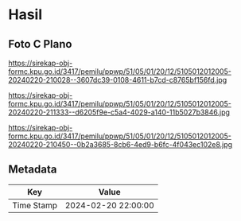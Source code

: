 # Hasil

## Foto C Plano

https://sirekap-obj-formc.kpu.go.id/3417/pemilu/ppwp/51/05/01/20/12/5105012012005-20240220-210028--3607dc39-0108-4611-b7cd-c8765bf156fd.jpg

https://sirekap-obj-formc.kpu.go.id/3417/pemilu/ppwp/51/05/01/20/12/5105012012005-20240220-211333--d6205f9e-c5a4-4029-a140-11b5027b3846.jpg

https://sirekap-obj-formc.kpu.go.id/3417/pemilu/ppwp/51/05/01/20/12/5105012012005-20240220-210450--0b2a3685-8cb6-4ed9-b6fc-4f043ec102e8.jpg


## Metadata

| Key        | Value               |
| ---------- | ------------------- |
| Time Stamp | 2024-02-20 22:00:00 |



